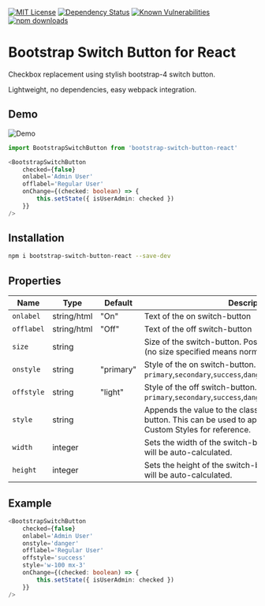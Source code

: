 [![MIT License](https://img.shields.io/github/license/gitbrent/bootstrap-switch-button-react.svg)](https://github.com/gitbrent/bootstrap-switch-button-react/blob/master/LICENSE)  [![Dependency Status](https://david-dm.org/gitbrent/bootstrap-switch-button-react/status.svg)](https://david-dm.org/gitbrent/bootstrap-switch-button-react)  [![Known Vulnerabilities](https://snyk.io/test/npm/bootstrap-switch-button-react/badge.svg)](https://snyk.io/test/npm/bootstrap-switch-button-react)  [![npm downloads](https://img.shields.io/npm/dm/bootstrap-switch-button-react.svg)](https://www.npmjs.com/package/bootstrap-switch-button-react)

# Bootstrap Switch Button for React

Checkbox replacement using stylish bootstrap-4 switch button.

Lightweight, no dependencies, easy webpack integration.

## Demo

![Demo](https://github.com/gitbrent/bootstrap-switch-button-react/blob/master/img/demo.gif?raw=true)

```typescript
import BootstrapSwitchButton from 'bootstrap-switch-button-react'

<BootstrapSwitchButton
    checked={false}
    onlabel='Admin User'
    offlabel='Regular User'
    onChange={(checked: boolean) => {
        this.setState({ isUserAdmin: checked })
    }}
/>
```

## Installation
```bash
npm i bootstrap-switch-button-react --save-dev
```

## Properties
Name       |Type        |Default   |Description                 |
-----------|------------|----------|----------------------------|
`onlabel`  |string/html |"On"      |Text of the on switch-button
`offlabel` |string/html |"Off"     |Text of the off switch-button
`size`     |string      |          |Size of the switch-button. Possible values are: `xs`, `sm`, `lg` (no size specified means normal size).
`onstyle`  |string      |"primary" |Style of the on switch-button. Possible values are: `primary`,`secondary`,`success`,`danger`,`warning`,`info`,`light`,`dark`
`offstyle` |string      |"light"   |Style of the off switch-button. Possible values are: `primary`,`secondary`,`success`,`danger`,`warning`,`info`,`light`,`dark`
`style`    |string      |          |Appends the value to the class attribute of the switch-button. This can be used to apply custom styles. Refer to Custom Styles for reference.
`width`    |integer     |     |Sets the width of the switch-button. if set to *null*, width will be auto-calculated.
`height`   |integer     |     |Sets the height of the switch-button. if set to *null*, height will be auto-calculated.

## Example

```typescript
<BootstrapSwitchButton
    checked={false}
    onlabel='Admin User'
	onstyle='danger'
    offlabel='Regular User'
	offstyle='success'
	style='w-100 mx-3'
    onChange={(checked: boolean) => {
        this.setState({ isUserAdmin: checked })
    }}
/>
```
